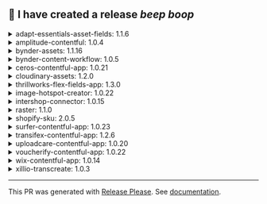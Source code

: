:robot: I have created a release *beep* *boop*
---


<details><summary>adapt-essentials-asset-fields: 1.1.6</summary>

## [1.1.6](https://github.com/surferseo/contentful/compare/adapt-essentials-asset-fields-v1.1.5...adapt-essentials-asset-fields-v1.1.6) (2024-09-06)


### Bug Fixes

* **deps:** bump @contentful/app-sdk from 4.25.0 to 4.29.0 in /apps/adapt-essentials-asset-fields ([#2446](https://github.com/surferseo/contentful/issues/2446)) ([4310681](https://github.com/surferseo/contentful/commit/4310681cfe7bf8038c98aad30c2150adc5e87a20))
* **deps:** bump @contentful/app-sdk from 4.29.0 to 4.29.1 in /apps/adapt-essentials-asset-fields ([#2539](https://github.com/surferseo/contentful/issues/2539)) ([c472350](https://github.com/surferseo/contentful/commit/c472350775352cc6a0fb27b4995acf5ace1c39b0))
* **deps:** bump @contentful/f36-components from 4.67.0 to 4.68.1 in /apps/adapt-essentials-asset-fields ([#2494](https://github.com/surferseo/contentful/issues/2494)) ([248e6f6](https://github.com/surferseo/contentful/commit/248e6f61e1461234684977483da297743a0810ce))
* **deps:** bump @contentful/f36-image from 4.67.0 to 4.67.4 in /apps/adapt-essentials-asset-fields ([#2389](https://github.com/surferseo/contentful/issues/2389)) ([e99032c](https://github.com/surferseo/contentful/commit/e99032c13d0f5fff9550b3c7231785354e1fd6ba))
* **deps:** bump axios, contentful-management and @contentful/app-scripts in /apps/adapt-essentials-asset-fields ([#2655](https://github.com/surferseo/contentful/issues/2655)) ([d77fefa](https://github.com/surferseo/contentful/commit/d77fefa32fce15db7e3a8f953505cd0d642f1e80))
* **deps:** bump prettier from 3.3.2 to 3.3.3 in /apps/adapt-essentials-asset-fields ([#2443](https://github.com/surferseo/contentful/issues/2443)) ([bf2069d](https://github.com/surferseo/contentful/commit/bf2069dabd26492769c470b74ca318b3b8220a3f))
* **deps:** bump react-focus-lock from 2.12.1 to 2.13.0 in /apps/adapt-essentials-asset-fields in the production-dependencies group ([#2673](https://github.com/surferseo/contentful/issues/2673)) ([7793e43](https://github.com/surferseo/contentful/commit/7793e43ae4498fa44459f84d03054b3e38fee261))
* **deps:** bump react-focus-lock from 2.13.0 to 2.13.2 in /apps/adapt-essentials-asset-fields in the production-dependencies group ([#2690](https://github.com/surferseo/contentful/issues/2690)) ([e5628ee](https://github.com/surferseo/contentful/commit/e5628ee8dff3ffd4847c463e4e1db1a1c41a8fd6))
* **deps:** bump react-router-dom from 6.23.1 to 6.26.0 in /apps/adapt-essentials-asset-fields ([#2504](https://github.com/surferseo/contentful/issues/2504)) ([f78d004](https://github.com/surferseo/contentful/commit/f78d004300f1aa3ab612de8e188bf590014b72ce))
* **deps:** bump react-router-dom from 6.26.0 to 6.26.1 in /apps/adapt-essentials-asset-fields ([#2538](https://github.com/surferseo/contentful/issues/2538)) ([cc65e03](https://github.com/surferseo/contentful/commit/cc65e03f0b55c582db67663230bf9f9248f122f1))
* **deps:** bump the production-dependencies group in /apps/adapt-essentials-asset-fields with 2 updates ([#2606](https://github.com/surferseo/contentful/issues/2606)) ([c167935](https://github.com/surferseo/contentful/commit/c167935313db665d1f619caf0de2f9a27a822c0e))
* **deps:** bump the production-dependencies group in /apps/adapt-essentials-asset-fields with 2 updates ([#2787](https://github.com/surferseo/contentful/issues/2787)) ([51d6e1b](https://github.com/surferseo/contentful/commit/51d6e1b52b4c0123a74a38bdaa063dc8b547f324))
</details>

<details><summary>amplitude-contentful: 1.0.4</summary>

## [1.0.4](https://github.com/surferseo/contentful/compare/amplitude-contentful-v1.0.3...amplitude-contentful-v1.0.4) (2024-09-06)


### Bug Fixes

* **deps:** Bump @contentful/app-sdk from 4.24.0 to 4.29.0 in /apps/amplitude-experiment ([#2350](https://github.com/surferseo/contentful/issues/2350)) ([c9ea4d9](https://github.com/surferseo/contentful/commit/c9ea4d91cdff4f5d97b57121418fc2c468ad53a7))
* **deps:** bump @contentful/f36-components from 4.58.4 to 4.68.1 in /apps/amplitude-experiment ([#2491](https://github.com/surferseo/contentful/issues/2491)) ([a1fce24](https://github.com/surferseo/contentful/commit/a1fce24c0051fdad1c4bcec9a807c983360d4c37))
* **deps:** bump @contentful/f36-components from 4.68.1 to 4.69.0 in /apps/amplitude-experiment in the production-dependencies group ([#2803](https://github.com/surferseo/contentful/issues/2803)) ([d8d36e1](https://github.com/surferseo/contentful/commit/d8d36e18d639a016a3f79f124b193e0423d71059))
* **deps:** Bump @contentful/f36-tokens from 4.0.4 to 4.0.5 in /apps/amplitude-experiment ([#2352](https://github.com/surferseo/contentful/issues/2352)) ([5329c10](https://github.com/surferseo/contentful/commit/5329c10a6e898ea4253c1cb8bf464a20fc1e188b))
* **deps:** bump axios and @contentful/app-scripts in /apps/amplitude-experiment ([#2656](https://github.com/surferseo/contentful/issues/2656)) ([d3cda03](https://github.com/surferseo/contentful/commit/d3cda035da8033e91fe699dd44772ef8c41d2919))
* **deps:** bump contentful-management from 10.46.4 to 11.31.7 in /apps/amplitude-experiment ([#2602](https://github.com/surferseo/contentful/issues/2602)) ([5ce0d8c](https://github.com/surferseo/contentful/commit/5ce0d8cff5d854a136598f339c1c83c40dd30792))
* **deps:** bump contentful-management from 11.31.8 to 11.31.9 in /apps/amplitude-experiment in the production-dependencies group ([#2687](https://github.com/surferseo/contentful/issues/2687)) ([e5d2a7d](https://github.com/surferseo/contentful/commit/e5d2a7dbe495b1de2adc1366a96f9e129a98d847))
* **deps:** bump contentful-management from 11.31.9 to 11.32.0 in /apps/amplitude-experiment in the production-dependencies group ([#2736](https://github.com/surferseo/contentful/issues/2736)) ([5c86760](https://github.com/surferseo/contentful/commit/5c867604cd6afa1e87331409dabb96e2a1871fce))
* **deps:** bump contentful-management from 11.32.0 to 11.33.0 in /apps/amplitude-experiment in the production-dependencies group ([#2765](https://github.com/surferseo/contentful/issues/2765)) ([dd217e5](https://github.com/surferseo/contentful/commit/dd217e52698c0ce149d237a0a672ca2013b599f8))
* **deps:** bump micromatch from 4.0.5 to 4.0.8 in /apps/amplitude-experiment ([#2647](https://github.com/surferseo/contentful/issues/2647)) ([b8635b6](https://github.com/surferseo/contentful/commit/b8635b6f8a6adf88d2b898f55c3efebb323deec9))
* **deps:** bump the production-dependencies group in /apps/amplitude-experiment with 6 updates ([#2624](https://github.com/surferseo/contentful/issues/2624)) ([dbd6149](https://github.com/surferseo/contentful/commit/dbd614908fede75aa0adaa0aba1eaae64476b821))
* **deps:** bump webpack from 5.90.0 to 5.94.0 in /apps/amplitude-experiment ([#2703](https://github.com/surferseo/contentful/issues/2703)) ([ac72397](https://github.com/surferseo/contentful/commit/ac723978f05b4193286000cffdf53c93cb3f6734))
</details>

<details><summary>bynder-assets: 1.1.16</summary>

## [1.1.16](https://github.com/surferseo/contentful/compare/bynder-assets-v1.1.15...bynder-assets-v1.1.16) (2024-09-06)


### Bug Fixes

* **deps:** bump the production-dependencies group in /apps/bynder with 2 updates ([#2605](https://github.com/surferseo/contentful/issues/2605)) ([5dbcb75](https://github.com/surferseo/contentful/commit/5dbcb75f0a1f520670cdc91676114f7a04d1c90c))
</details>

<details><summary>bynder-content-workflow: 1.0.5</summary>

## [1.0.5](https://github.com/surferseo/contentful/compare/bynder-content-workflow-v1.0.4...bynder-content-workflow-v1.0.5) (2024-09-06)


### Bug Fixes

* **deps:** bump @contentful/rich-text-html-renderer from 16.5.2 to 16.6.8 in /apps/bynder-content-workflow ([#2402](https://github.com/surferseo/contentful/issues/2402)) ([6ee1772](https://github.com/surferseo/contentful/commit/6ee1772236a74ed6f19fd834a29b56ec753e5f54))
* **deps:** bump contentful-management from 10.38.3 to 11.31.7 in /apps/bynder-content-workflow ([#2597](https://github.com/surferseo/contentful/issues/2597)) ([5b78ec1](https://github.com/surferseo/contentful/commit/5b78ec110410f44f4bc5ed99a4e5ae4f1913ab78))
* **deps:** bump the production-dependencies group in /apps/bynder-content-workflow with 9 updates ([#2631](https://github.com/surferseo/contentful/issues/2631)) ([fa78dbd](https://github.com/surferseo/contentful/commit/fa78dbd47cd5b446baa0cbfdee07f2d07381a740))
</details>

<details><summary>ceros-contentful-app: 1.0.21</summary>

## [1.0.21](https://github.com/surferseo/contentful/compare/ceros-contentful-app-v1.0.20...ceros-contentful-app-v1.0.21) (2024-09-06)


### Bug Fixes

* **deps:** Bump @contentful/app-sdk from 4.25.0 to 4.26.3 in /apps/ceros ([#2248](https://github.com/surferseo/contentful/issues/2248)) ([b9d2063](https://github.com/surferseo/contentful/commit/b9d206349305f2b1b857b35b857ecc2d4b78bce5))
* **deps:** Bump @contentful/app-sdk from 4.26.3 to 4.28.0 in /apps/ceros ([#2263](https://github.com/surferseo/contentful/issues/2263)) ([0c83a66](https://github.com/surferseo/contentful/commit/0c83a66ea4ebd660cd77a13301c264d3a1b2271c))
* **deps:** Bump @contentful/app-sdk from 4.28.0 to 4.29.0 in /apps/ceros ([#2340](https://github.com/surferseo/contentful/issues/2340)) ([0e085c9](https://github.com/surferseo/contentful/commit/0e085c993a4af9f2a332d048b6408ab91cedaf1e))
* **deps:** bump @contentful/app-sdk from 4.29.0 to 4.29.1 in /apps/ceros ([#2531](https://github.com/surferseo/contentful/issues/2531)) ([72428b6](https://github.com/surferseo/contentful/commit/72428b6c550fd46edfe14b9179d12011f457415a))
* **deps:** Bump @contentful/f36-components from 4.67.0 to 4.67.1 in /apps/ceros ([#2216](https://github.com/surferseo/contentful/issues/2216)) ([c033010](https://github.com/surferseo/contentful/commit/c033010589e8c90c44515b42ad546a253db1f821))
* **deps:** Bump @contentful/f36-components from 4.67.1 to 4.67.2 in /apps/ceros ([#2291](https://github.com/surferseo/contentful/issues/2291)) ([994186f](https://github.com/surferseo/contentful/commit/994186fe011fbf63c0389b32c5ea6112da80ecbe))
* **deps:** Bump @contentful/f36-components from 4.67.2 to 4.67.3 in /apps/ceros ([#2315](https://github.com/surferseo/contentful/issues/2315)) ([73ce9af](https://github.com/surferseo/contentful/commit/73ce9afaf1b297f7fbaf18044820b6f14b482565))
* **deps:** bump @contentful/f36-components from 4.67.3 to 4.67.4 in /apps/ceros ([#2400](https://github.com/surferseo/contentful/issues/2400)) ([181cb0c](https://github.com/surferseo/contentful/commit/181cb0cb553dab626248521a38cf8fe6222bbadd))
* **deps:** bump @contentful/f36-components from 4.67.4 to 4.68.1 in /apps/ceros ([#2481](https://github.com/surferseo/contentful/issues/2481)) ([ea3cf66](https://github.com/surferseo/contentful/commit/ea3cf6686067b84012b8106e492fdbc2246a7894))
* **deps:** bump @contentful/f36-components from 4.68.1 to 4.69.0 in /apps/ceros in the production-dependencies group ([#2801](https://github.com/surferseo/contentful/issues/2801)) ([3d6f645](https://github.com/surferseo/contentful/commit/3d6f64582cccc6a6084f6185e9693f9b87611770))
* **deps:** Bump @emotion/css from 11.11.2 to 11.13.0 in /apps/ceros ([#2311](https://github.com/surferseo/contentful/issues/2311)) ([8257a80](https://github.com/surferseo/contentful/commit/8257a8055c4211de66ee2dbc7be90314704a8820))
* **deps:** bump axios and @contentful/app-scripts in /apps/ceros ([#2654](https://github.com/surferseo/contentful/issues/2654)) ([b787ad7](https://github.com/surferseo/contentful/commit/b787ad7bd6eaa9c72984ebbfb159504ea3d0ad76))
* **deps:** bump contentful-management from 11.27.3 to 11.27.4 in /apps/ceros ([#2203](https://github.com/surferseo/contentful/issues/2203)) ([adfb7d9](https://github.com/surferseo/contentful/commit/adfb7d9881bd4e93fdf87dec76f75d5dece98c68))
* **deps:** Bump contentful-management from 11.27.4 to 11.27.5 in /apps/ceros ([#2249](https://github.com/surferseo/contentful/issues/2249)) ([a9e7f8d](https://github.com/surferseo/contentful/commit/a9e7f8d1c1cf443488ad0d79148a862b10329028))
* **deps:** Bump contentful-management from 11.27.5 to 11.27.6 in /apps/ceros ([#2257](https://github.com/surferseo/contentful/issues/2257)) ([7fa35fa](https://github.com/surferseo/contentful/commit/7fa35faa358db8b79d4a656c4d6fc65d2a8f23ac))
* **deps:** Bump contentful-management from 11.27.6 to 11.28.0 in /apps/ceros ([#2262](https://github.com/surferseo/contentful/issues/2262)) ([171ec3d](https://github.com/surferseo/contentful/commit/171ec3d37aa26c5396d4a0dfe762c49a229ba5ed))
* **deps:** Bump contentful-management from 11.28.0 to 11.29.0 in /apps/ceros ([#2279](https://github.com/surferseo/contentful/issues/2279)) ([c02d357](https://github.com/surferseo/contentful/commit/c02d3578c5770eb78407a0b49d7e203d1fe5de52))
* **deps:** Bump contentful-management from 11.29.0 to 11.29.1 in /apps/ceros ([#2301](https://github.com/surferseo/contentful/issues/2301)) ([78d256d](https://github.com/surferseo/contentful/commit/78d256dcce07e72e8b2dbf313862729baba6c208))
* **deps:** Bump contentful-management from 11.29.1 to 11.30.2 in /apps/ceros ([#2339](https://github.com/surferseo/contentful/issues/2339)) ([b6e40c4](https://github.com/surferseo/contentful/commit/b6e40c454d4d949d144332d374c13c36803c307a))
* **deps:** bump contentful-management from 11.30.2 to 11.31.0 in /apps/ceros ([#2404](https://github.com/surferseo/contentful/issues/2404)) ([a4bc305](https://github.com/surferseo/contentful/commit/a4bc3052a2cd50ed3cb9b9d70e1f98cbc08b10e8))
* **deps:** bump contentful-management from 11.31.0 to 11.31.1 in /apps/ceros ([#2433](https://github.com/surferseo/contentful/issues/2433)) ([90da9c6](https://github.com/surferseo/contentful/commit/90da9c6638284a053944b95ba160a7164a60a38d))
* **deps:** bump contentful-management from 11.31.1 to 11.31.4 in /apps/ceros ([#2532](https://github.com/surferseo/contentful/issues/2532)) ([c78ac48](https://github.com/surferseo/contentful/commit/c78ac489d52656d97143973c74479375c6ad6c49))
* **deps:** bump contentful-management from 11.31.4 to 11.31.6 in /apps/ceros ([#2542](https://github.com/surferseo/contentful/issues/2542)) ([fa07116](https://github.com/surferseo/contentful/commit/fa0711649698cd896a75ffcc49e0330696791c6a))
* **deps:** bump contentful-management from 11.31.6 to 11.31.7 in /apps/ceros ([#2586](https://github.com/surferseo/contentful/issues/2586)) ([8a4b461](https://github.com/surferseo/contentful/commit/8a4b461857b2f9db6d74079a3d9218a687cac821))
* **deps:** bump contentful-management from 11.31.7 to 11.31.8 in /apps/ceros in the production-dependencies group ([#2607](https://github.com/surferseo/contentful/issues/2607)) ([4740aab](https://github.com/surferseo/contentful/commit/4740aabfea6aeede42146ed637c159e8d60014ef))
* **deps:** bump contentful-management from 11.31.8 to 11.31.9 in /apps/ceros in the production-dependencies group ([#2694](https://github.com/surferseo/contentful/issues/2694)) ([c3a39c8](https://github.com/surferseo/contentful/commit/c3a39c80852178ae7c7c37c794c6b9aea95203d1))
* **deps:** bump contentful-management from 11.31.9 to 11.32.0 in /apps/ceros in the production-dependencies group ([#2746](https://github.com/surferseo/contentful/issues/2746)) ([9ff4d64](https://github.com/surferseo/contentful/commit/9ff4d644e94b1a81210cb563cf52b9ae8847bb9d))
* **deps:** bump contentful-management from 11.32.0 to 11.33.0 in /apps/ceros in the production-dependencies group ([#2779](https://github.com/surferseo/contentful/issues/2779)) ([a6d84c1](https://github.com/surferseo/contentful/commit/a6d84c14db227a5c39cd8c969cec98c2aa286991))
</details>

<details><summary>cloudinary-assets: 1.2.0</summary>

## [1.2.0](https://github.com/surferseo/contentful/compare/cloudinary-assets-v1.1.1...cloudinary-assets-v1.2.0) (2024-09-06)


### Features

* Added support for AVIF image thumbnails [CCS-1240] ([#2498](https://github.com/surferseo/contentful/issues/2498)) ([f739b4e](https://github.com/surferseo/contentful/commit/f739b4e1c81e723e333a7690d8175d06e971e175))


### Bug Fixes

* **deps:** bump @contentful/f36-components from 4.65.8 to 4.67.0 in /apps/cloudinary2 ([#2171](https://github.com/surferseo/contentful/issues/2171)) ([9f73fa2](https://github.com/surferseo/contentful/commit/9f73fa21410b4bd71411bede1feb07f7069524f0))
* **deps:** bump @contentful/f36-components from 4.67.0 to 4.67.4 in /apps/cloudinary2 ([#2428](https://github.com/surferseo/contentful/issues/2428)) ([8d0e9ee](https://github.com/surferseo/contentful/commit/8d0e9eee5d3d73e680f6d5f564440f28a76efbbc))
* **deps:** bump @contentful/f36-components from 4.68.1 to 4.69.0 in /apps/cloudinary2 in the production-dependencies group ([#2786](https://github.com/surferseo/contentful/issues/2786)) ([46f0b9d](https://github.com/surferseo/contentful/commit/46f0b9d5d638eac03d4988c166169af36ae768d7))
* **deps:** bump @emotion/css from 11.11.2 to 11.13.0 in /apps/cloudinary2 ([#2394](https://github.com/surferseo/contentful/issues/2394)) ([af20586](https://github.com/surferseo/contentful/commit/af20586f829dc9846d241b8262f3e6cc5512d3fc))
* **deps:** bump @emotion/react from 11.11.4 to 11.13.0 in /apps/cloudinary2 ([#2393](https://github.com/surferseo/contentful/issues/2393)) ([8a05d6e](https://github.com/surferseo/contentful/commit/8a05d6e14cf051fa22f0ec40f0353bd8728d7d87))
* **deps:** bump contentful-management from 11.31.8 to 11.31.9 in /apps/cloudinary2 in the production-dependencies group ([#2698](https://github.com/surferseo/contentful/issues/2698)) ([1ec65cc](https://github.com/surferseo/contentful/commit/1ec65cca2add7777bbb0de59b84082adf4b5164b))
* **deps:** bump contentful-management from 11.31.9 to 11.32.0 in /apps/cloudinary2 in the production-dependencies group ([#2738](https://github.com/surferseo/contentful/issues/2738)) ([975f9c6](https://github.com/surferseo/contentful/commit/975f9c6ceb126b8153b39946a70ec256f31a3dda))
* **deps:** bump contentful-management from 11.32.0 to 11.33.0 in /apps/cloudinary2 in the production-dependencies group ([#2759](https://github.com/surferseo/contentful/issues/2759)) ([4b51e20](https://github.com/surferseo/contentful/commit/4b51e206c3c76f4cddc5840d99c8629e6e2d06ea))
* **deps:** bump the production-dependencies group in /apps/cloudinary2 with 4 updates ([#2662](https://github.com/surferseo/contentful/issues/2662)) ([0269b94](https://github.com/surferseo/contentful/commit/0269b94c96d8f1149b9ed9f3964b67e0ea500f70))
</details>

<details><summary>thrillworks-flex-fields-app: 1.3.0</summary>

## [1.3.0](https://github.com/surferseo/contentful/compare/thrillworks-flex-fields-app-v1.2.4...thrillworks-flex-fields-app-v1.3.0) (2024-09-06)


### Features

* Allow multi-reference field for condition and include Select all option for hide field ([#2126](https://github.com/surferseo/contentful/issues/2126)) ([0fc46d9](https://github.com/surferseo/contentful/commit/0fc46d9346a41e2bca724147071d73ada9c19dac))


### Bug Fixes

* **deps:** bump @contentful/app-sdk from 4.25.0 to 4.29.0 in /apps/flexfields ([#2501](https://github.com/surferseo/contentful/issues/2501)) ([ec9d28e](https://github.com/surferseo/contentful/commit/ec9d28ef3511b676b891637be4efa6d9bb6ebded))
* **deps:** bump @contentful/app-sdk from 4.29.0 to 4.29.1 in /apps/flexfields ([#2552](https://github.com/surferseo/contentful/issues/2552)) ([3fb7a9e](https://github.com/surferseo/contentful/commit/3fb7a9ec1c9d36773bdae754f6ae74120e614ac1))
* **deps:** bump @contentful/default-field-editors from 1.6.50 to 1.6.54 ([#2176](https://github.com/surferseo/contentful/issues/2176)) ([ae7115f](https://github.com/surferseo/contentful/commit/ae7115fc29477b7580db7fdef9cb8a4d05716853))
* **deps:** bump @contentful/default-field-editors from 1.6.54 to 1.7.5 in /apps/flexfields ([#2508](https://github.com/surferseo/contentful/issues/2508)) ([cd97e07](https://github.com/surferseo/contentful/commit/cd97e073cd1ad98178ec5aed7b9f7bad4d83def3))
* **deps:** bump @contentful/default-field-editors from 1.7.11 to 1.7.12 in /apps/flexfields in the production-dependencies group ([#2807](https://github.com/surferseo/contentful/issues/2807)) ([35129ed](https://github.com/surferseo/contentful/commit/35129eda47603f22213e10f0040626590c6d572b))
* **deps:** bump @contentful/default-field-editors from 1.7.5 to 1.7.6 in /apps/flexfields ([#2517](https://github.com/surferseo/contentful/issues/2517)) ([f06ca0d](https://github.com/surferseo/contentful/commit/f06ca0d4c195d5a7935b0cc012c1f9dafa2a1d8c))
* **deps:** bump @contentful/default-field-editors from 1.7.6 to 1.7.8 in /apps/flexfields ([#2560](https://github.com/surferseo/contentful/issues/2560)) ([348b70d](https://github.com/surferseo/contentful/commit/348b70d1b27decc7ddabb9e373a2b28e2caa1030))
* **deps:** bump @contentful/default-field-editors from 1.7.8 to 1.7.9 in /apps/flexfields ([#2569](https://github.com/surferseo/contentful/issues/2569)) ([f114894](https://github.com/surferseo/contentful/commit/f1148944dd1d61c7dbdcfdfe543f6cb73a2af3bd))
* **deps:** bump @contentful/default-field-editors from 1.7.9 to 1.7.10 in /apps/flexfields ([#2580](https://github.com/surferseo/contentful/issues/2580)) ([fa82cb3](https://github.com/surferseo/contentful/commit/fa82cb36d08e4f40e0403ddd433060fddf3693a7))
* **deps:** bump @contentful/f36-components from 4.66.0 to 4.68.1 in /apps/flexfields ([#2488](https://github.com/surferseo/contentful/issues/2488)) ([ce62fe4](https://github.com/surferseo/contentful/commit/ce62fe46fc12adffbf62cba32f779e944103d7c8))
* **deps:** bump @contentful/f36-multiselect from 4.22.0 to 4.23.1 ([#2179](https://github.com/surferseo/contentful/issues/2179)) ([dee1edf](https://github.com/surferseo/contentful/commit/dee1edf055b1d34f182a91801cab35144afcb272))
* **deps:** bump @contentful/f36-multiselect from 4.23.1 to 4.24.0 in /apps/flexfields ([#2497](https://github.com/surferseo/contentful/issues/2497)) ([e2b6664](https://github.com/surferseo/contentful/commit/e2b66640be33efca473114dbaa0484917c0e0f65))
* **deps:** bump @emotion/css from 11.11.2 to 11.13.0 in /apps/flexfields ([#2435](https://github.com/surferseo/contentful/issues/2435)) ([cf4e0ee](https://github.com/surferseo/contentful/commit/cf4e0ee23a1cf191f45b3d62c3002f23414a008b))
* **deps:** bump contentful-management from 11.27.0 to 11.31.0 in /apps/flexfields ([#2409](https://github.com/surferseo/contentful/issues/2409)) ([edab26f](https://github.com/surferseo/contentful/commit/edab26f0eb43f54327cc7567479755c2839c608e))
* **deps:** bump contentful-management from 11.31.0 to 11.31.1 in /apps/flexfields ([#2441](https://github.com/surferseo/contentful/issues/2441)) ([2ce8938](https://github.com/surferseo/contentful/commit/2ce8938031762e11575677bbff58be4c6f8339f9))
* **deps:** bump contentful-management from 11.31.1 to 11.31.4 in /apps/flexfields ([#2533](https://github.com/surferseo/contentful/issues/2533)) ([800a49a](https://github.com/surferseo/contentful/commit/800a49a418f5379252a99f55765dc7e45ff7ef65))
* **deps:** bump contentful-management from 11.31.4 to 11.31.8 in /apps/flexfields in the production-dependencies group ([#2610](https://github.com/surferseo/contentful/issues/2610)) ([89b70c2](https://github.com/surferseo/contentful/commit/89b70c2fdf052012222746da809cc21a64b70659))
* **deps:** bump contentful-management from 11.31.8 to 11.31.9 in /apps/flexfields in the production-dependencies group ([#2685](https://github.com/surferseo/contentful/issues/2685)) ([f9bddf5](https://github.com/surferseo/contentful/commit/f9bddf5e36c86845ee60124a2e2b3bfbc66107a2))
* **deps:** bump contentful-management from 11.31.9 to 11.32.0 in /apps/flexfields in the production-dependencies group ([#2740](https://github.com/surferseo/contentful/issues/2740)) ([92d467a](https://github.com/surferseo/contentful/commit/92d467a4606ffcc67774a283cb51bb7a58d80f28))
* **deps:** bump contentful-management from 11.32.0 to 11.33.0 in /apps/flexfields in the production-dependencies group ([#2781](https://github.com/surferseo/contentful/issues/2781)) ([99ade7b](https://github.com/surferseo/contentful/commit/99ade7b0b25febf84b23f871c8d2160596b91bc5))
* **deps:** bump the production-dependencies group in /apps/flexfields with 2 updates ([#2798](https://github.com/surferseo/contentful/issues/2798)) ([8fd7034](https://github.com/surferseo/contentful/commit/8fd703496202f5194e51952c6c5fe9653e1b9add))
* Fix blank editor if Json field is present ([#2224](https://github.com/surferseo/contentful/issues/2224)) ([8254339](https://github.com/surferseo/contentful/commit/825433959df0c8ccd88105af7d1733ae5087a63b))
* **FlexFields:** fallback to the default JSON editor for entry fields that use other apps ([#2752](https://github.com/surferseo/contentful/issues/2752)) ([928d305](https://github.com/surferseo/contentful/commit/928d305cc14f9f3b07234bb4bab4298bb7bdd979))
</details>

<details><summary>image-hotspot-creator: 1.0.22</summary>

## [1.0.22](https://github.com/surferseo/contentful/compare/image-hotspot-creator-v1.0.21...image-hotspot-creator-v1.0.22) (2024-09-06)


### Bug Fixes

* **deps:** bump @contentful/f36-components from 4.68.1 to 4.69.0 in /apps/imageHotspotCreator in the production-dependencies group ([#2797](https://github.com/surferseo/contentful/issues/2797)) ([0346d29](https://github.com/surferseo/contentful/commit/0346d29884e939d0b707f7fd121e6a94c0c99542))
* **deps:** bump axios and contentful in /apps/imageHotspotCreator ([#2514](https://github.com/surferseo/contentful/issues/2514)) ([62ca130](https://github.com/surferseo/contentful/commit/62ca130133b30276590885101f873e5ab218bcf5))
* **deps:** Bump axios from 1.6.8 to 1.7.2 ([#2323](https://github.com/surferseo/contentful/issues/2323)) ([0ba5f18](https://github.com/surferseo/contentful/commit/0ba5f18db68defd2b073b207e56c8a13bc5b2767))
* **deps:** bump axios from 1.7.4 to 1.7.5 ([#2637](https://github.com/surferseo/contentful/issues/2637)) ([ba82444](https://github.com/surferseo/contentful/commit/ba82444a209425e087ac1ff30c9e421b51f35b10))
* **deps:** bump contentful from 10.8.4 to 10.12.3 ([#2188](https://github.com/surferseo/contentful/issues/2188)) ([8fb2f00](https://github.com/surferseo/contentful/commit/8fb2f0067f8322438d105f454452e0ad90ce329f))
* **deps:** bump contentful-management from 11.31.8 to 11.31.9 in /apps/imageHotspotCreator in the production-dependencies group ([#2693](https://github.com/surferseo/contentful/issues/2693)) ([fe31626](https://github.com/surferseo/contentful/commit/fe31626455cf20181061d80fe839af4de1301e9a))
* **deps:** bump contentful-management from 11.31.9 to 11.32.0 in /apps/imageHotspotCreator in the production-dependencies group ([#2742](https://github.com/surferseo/contentful/issues/2742)) ([6d5e8a8](https://github.com/surferseo/contentful/commit/6d5e8a87dbee068ed0ada8ed367f509a83c21f92))
* **deps:** bump micromatch from 4.0.5 to 4.0.8 in /apps/imageHotspotCreator ([#2648](https://github.com/surferseo/contentful/issues/2648)) ([0db3653](https://github.com/surferseo/contentful/commit/0db3653ec2037dfdf870776fd770b7c4e9a110c2))
* **deps:** Bump react-image-crop from 10.1.8 to 11.0.6 in /apps/imageHotspotCreator ([#2288](https://github.com/surferseo/contentful/issues/2288)) ([ddab5ee](https://github.com/surferseo/contentful/commit/ddab5ee42ecc4bce1294776d3eccd91ff1bdf821))
* **deps:** bump the production-dependencies group in /apps/imageHotspotCreator with 13 updates ([#2641](https://github.com/surferseo/contentful/issues/2641)) ([95d5fce](https://github.com/surferseo/contentful/commit/95d5fce7d923dd0ee65f5992e52ed43b8a229f37))
* **deps:** bump the production-dependencies group in /apps/imageHotspotCreator with 2 updates ([#2777](https://github.com/surferseo/contentful/issues/2777)) ([aa66ed8](https://github.com/surferseo/contentful/commit/aa66ed894cd465ae068fd70058644081df1cf889))
* **deps:** bump webpack from 5.89.0 to 5.94.0 in /apps/imageHotspotCreator ([#2704](https://github.com/surferseo/contentful/issues/2704)) ([3f5401f](https://github.com/surferseo/contentful/commit/3f5401fa02afa976aeaa0654173a00cfeba74b72))
* Handled Errors when there is a media without file ([#2344](https://github.com/surferseo/contentful/issues/2344)) ([63cb880](https://github.com/surferseo/contentful/commit/63cb880b21064ff55979506a011ca7397ceb989f))
* Removed Hardcoded Locales and Improved Error Handlings ([#2125](https://github.com/surferseo/contentful/issues/2125)) ([0c10024](https://github.com/surferseo/contentful/commit/0c10024d57b73548a5e6173dd205edd0485ce4f7))
* Updating the protocol of image url ([#2359](https://github.com/surferseo/contentful/issues/2359)) ([2c40be3](https://github.com/surferseo/contentful/commit/2c40be31688e51d53b070abd0ba60ca20b799648))
</details>

<details><summary>intershop-connector: 1.0.15</summary>

## [1.0.15](https://github.com/surferseo/contentful/compare/intershop-connector-v1.0.14...intershop-connector-v1.0.15) (2024-09-06)


### Bug Fixes

* **deps:** Bump @contentful/app-sdk from 4.25.0 to 4.26.3 in /apps/intershop ([#2250](https://github.com/surferseo/contentful/issues/2250)) ([7c5c104](https://github.com/surferseo/contentful/commit/7c5c1040a090db0861f68283921fd72a17dfeb50))
* **deps:** Bump @contentful/app-sdk from 4.26.3 to 4.28.0 in /apps/intershop ([#2274](https://github.com/surferseo/contentful/issues/2274)) ([dbf8a39](https://github.com/surferseo/contentful/commit/dbf8a394e6edd06cd7fd0a00acb3a32c45e4062f))
* **deps:** Bump @contentful/app-sdk from 4.28.0 to 4.29.0 in /apps/intershop ([#2321](https://github.com/surferseo/contentful/issues/2321)) ([1d6117a](https://github.com/surferseo/contentful/commit/1d6117ae45e01ff42951e6bd172bb17afc50ab28))
* **deps:** bump @contentful/app-sdk from 4.29.0 to 4.29.1 in /apps/intershop ([#2537](https://github.com/surferseo/contentful/issues/2537)) ([c1dbc67](https://github.com/surferseo/contentful/commit/c1dbc67267fff58b88411b95f82f8bef84de6666))
* **deps:** Bump @contentful/f36-components from 4.67.0 to 4.67.1 in /apps/intershop ([#2225](https://github.com/surferseo/contentful/issues/2225)) ([21c24bd](https://github.com/surferseo/contentful/commit/21c24bd8c0536cf51dfefa7a439ba853e58d7d8c))
* **deps:** Bump @contentful/f36-components from 4.67.1 to 4.67.2 in /apps/intershop ([#2292](https://github.com/surferseo/contentful/issues/2292)) ([9cc7cc4](https://github.com/surferseo/contentful/commit/9cc7cc46851b373501b95c1aaafcdabf50b67bc3))
* **deps:** Bump @contentful/f36-components from 4.67.2 to 4.67.3 in /apps/intershop ([#2333](https://github.com/surferseo/contentful/issues/2333)) ([42b0cb7](https://github.com/surferseo/contentful/commit/42b0cb7a74fe1341f78f7032d7961b1fe43934f2))
* **deps:** bump @contentful/f36-components from 4.67.3 to 4.67.4 in /apps/intershop ([#2387](https://github.com/surferseo/contentful/issues/2387)) ([a4c4b8f](https://github.com/surferseo/contentful/commit/a4c4b8f0532abcd6ebb1d5292baa711aeb0b178c))
* **deps:** bump @contentful/f36-components from 4.67.4 to 4.68.1 in /apps/intershop ([#2482](https://github.com/surferseo/contentful/issues/2482)) ([e2890ed](https://github.com/surferseo/contentful/commit/e2890ed29bae276f4261b998b32278281e433f8d))
* **deps:** Bump @contentful/f36-image from 4.67.0 to 4.67.1 in /apps/intershop ([#2220](https://github.com/surferseo/contentful/issues/2220)) ([f3a3b95](https://github.com/surferseo/contentful/commit/f3a3b95dab36fd1ae14ff9026166b167bd57085b))
* **deps:** bump contentful-management from 11.27.2 to 11.27.3 in /apps/intershop ([#2174](https://github.com/surferseo/contentful/issues/2174)) ([16ddd5c](https://github.com/surferseo/contentful/commit/16ddd5c59af22775492688b233d3c8e7dd240d83))
* **deps:** bump contentful-management from 11.27.3 to 11.27.4 in /apps/intershop ([#2207](https://github.com/surferseo/contentful/issues/2207)) ([3080885](https://github.com/surferseo/contentful/commit/30808856b16a1b131e50457825b8a3abe14afabb))
* **deps:** Bump contentful-management from 11.27.4 to 11.27.6 in /apps/intershop ([#2253](https://github.com/surferseo/contentful/issues/2253)) ([b434b46](https://github.com/surferseo/contentful/commit/b434b46c0340875861fe21cd48c8cbf7380b8210))
* **deps:** Bump contentful-management from 11.27.6 to 11.28.0 in /apps/intershop ([#2266](https://github.com/surferseo/contentful/issues/2266)) ([4becec9](https://github.com/surferseo/contentful/commit/4becec936e91c254d4a4a4b44f50549ecb15d7c8))
* **deps:** Bump contentful-management from 11.28.0 to 11.29.0 in /apps/intershop ([#2282](https://github.com/surferseo/contentful/issues/2282)) ([e6c8266](https://github.com/surferseo/contentful/commit/e6c82668e8a21d9a95aeb3126e62bf34ed840dda))
* **deps:** Bump contentful-management from 11.29.0 to 11.29.1 in /apps/intershop ([#2306](https://github.com/surferseo/contentful/issues/2306)) ([d30c020](https://github.com/surferseo/contentful/commit/d30c0205d3086b148f0ff95931b73a4c7a1e8d3c))
* **deps:** Bump contentful-management from 11.29.1 to 11.30.2 in /apps/intershop ([#2349](https://github.com/surferseo/contentful/issues/2349)) ([72bdd98](https://github.com/surferseo/contentful/commit/72bdd9800ec0dde9a2ca5058cbc1a37279ec1dbd))
* **deps:** bump contentful-management from 11.30.2 to 11.31.0 in /apps/intershop ([#2405](https://github.com/surferseo/contentful/issues/2405)) ([5cb68e4](https://github.com/surferseo/contentful/commit/5cb68e4787a65d5c7df2125c5efb59b47c8ed1bc))
* **deps:** bump contentful-management from 11.31.0 to 11.31.1 in /apps/intershop ([#2425](https://github.com/surferseo/contentful/issues/2425)) ([d7a90b0](https://github.com/surferseo/contentful/commit/d7a90b06041127c290d6e1876fa88b7d7d9df489))
* **deps:** bump contentful-management from 11.31.1 to 11.31.4 in /apps/intershop ([#2536](https://github.com/surferseo/contentful/issues/2536)) ([1abc230](https://github.com/surferseo/contentful/commit/1abc2308af390230609de9676bd9b224d6160172))
* **deps:** bump contentful-management from 11.31.4 to 11.31.6 in /apps/intershop ([#2550](https://github.com/surferseo/contentful/issues/2550)) ([fa10258](https://github.com/surferseo/contentful/commit/fa102586e19a2b76ede9bd66d0473cc696171cd2))
* **deps:** bump contentful-management from 11.31.6 to 11.31.7 in /apps/intershop ([#2595](https://github.com/surferseo/contentful/issues/2595)) ([de18d60](https://github.com/surferseo/contentful/commit/de18d60b96632832dce0582cabb66805e33019ab))
* **deps:** bump contentful-management from 11.31.7 to 11.31.8 in /apps/intershop in the production-dependencies group ([#2612](https://github.com/surferseo/contentful/issues/2612)) ([f724fa5](https://github.com/surferseo/contentful/commit/f724fa52110c09a98b483c326ea58df212d1f5d2))
* **deps:** bump contentful-management from 11.31.8 to 11.31.9 in /apps/intershop in the production-dependencies group ([#2695](https://github.com/surferseo/contentful/issues/2695)) ([a4367ed](https://github.com/surferseo/contentful/commit/a4367edcc761ec4a75eedbe847d2175b28475dc8))
* **deps:** bump contentful-management from 11.31.9 to 11.32.0 in /apps/intershop in the production-dependencies group ([#2727](https://github.com/surferseo/contentful/issues/2727)) ([f7f5eb8](https://github.com/surferseo/contentful/commit/f7f5eb8ab201965c4d73798ef271d384a49b00b3))
* **deps:** bump contentful-management from 11.32.0 to 11.33.0 in /apps/intershop in the production-dependencies group ([#2771](https://github.com/surferseo/contentful/issues/2771)) ([0394c18](https://github.com/surferseo/contentful/commit/0394c18f7df3974b1c6b02e7e027f91183bd02ee))
* **deps:** bump micromatch from 4.0.5 to 4.0.8 in /apps/intershop ([#2646](https://github.com/surferseo/contentful/issues/2646)) ([217526d](https://github.com/surferseo/contentful/commit/217526d17e322467714f41ccfa2565e449259ab8))
* **deps:** bump the production-dependencies group in /apps/intershop with 2 updates ([#2784](https://github.com/surferseo/contentful/issues/2784)) ([06b183d](https://github.com/surferseo/contentful/commit/06b183d3356689d34c5b324a156b2a98fec0f0eb))
* **deps:** bump webpack from 5.88.2 to 5.94.0 in /apps/intershop ([#2702](https://github.com/surferseo/contentful/issues/2702)) ([5532575](https://github.com/surferseo/contentful/commit/553257548b55363e2e4f9c0f92c21dc1290773a4))
</details>

<details><summary>raster: 1.1.0</summary>

## [1.1.0](https://github.com/surferseo/contentful/compare/raster-v1.0.1...raster-v1.1.0) (2024-09-06)


### Features

* Raster App ([#2284](https://github.com/surferseo/contentful/issues/2284)) ([c4aa7f5](https://github.com/surferseo/contentful/commit/c4aa7f565341fed7946aa815ed80af52845ff582))
* release Raster app [EXT-5671] ([#2753](https://github.com/surferseo/contentful/issues/2753)) ([ae17d69](https://github.com/surferseo/contentful/commit/ae17d6903d2f49f6ca0db13e114d402b23295954))


### Bug Fixes

* adding the public folder back in ([#2820](https://github.com/surferseo/contentful/issues/2820)) ([1e17c41](https://github.com/surferseo/contentful/commit/1e17c4105ecb1be56e3de9194d522a3192cb536e))
* **deps:** bump micromatch from 4.0.7 to 4.0.8 in /apps/raster ([#2644](https://github.com/surferseo/contentful/issues/2644)) ([4b380ba](https://github.com/surferseo/contentful/commit/4b380baf684a20b61536cc9e4167c0ac0bbefdd3))
* **deps:** bump next from 14.2.6 to 14.2.7 in /apps/raster in the production-dependencies group ([#2706](https://github.com/surferseo/contentful/issues/2706)) ([ba0241c](https://github.com/surferseo/contentful/commit/ba0241c9a6ed8ddb0c4263276e4f272d947365ea))
* **deps:** bump postcss from 8.4.41 to 8.4.43 in /apps/raster in the production-dependencies group ([#2767](https://github.com/surferseo/contentful/issues/2767)) ([299d269](https://github.com/surferseo/contentful/commit/299d269e420bfbeb37a6f1bc1ac1922cb798cef9))
* **deps:** bump the production-dependencies group in /apps/raster with 2 updates ([#2795](https://github.com/surferseo/contentful/issues/2795)) ([b48f447](https://github.com/surferseo/contentful/commit/b48f4474a29e3c76906eaef78eafe9d95dcc8e64))
* **deps:** bump the production-dependencies group in /apps/raster with 2 updates ([#2821](https://github.com/surferseo/contentful/issues/2821)) ([f0338bc](https://github.com/surferseo/contentful/commit/f0338bcea64ce3bfb0fe32d153777b84343a385e))
* **deps:** bump the production-dependencies group in /apps/raster with 7 updates ([#2663](https://github.com/surferseo/contentful/issues/2663)) ([a3189e2](https://github.com/surferseo/contentful/commit/a3189e22d5b1f27dfbad65871255c58ebd3e1285))
</details>

<details><summary>shopify-sku: 2.0.5</summary>

## [2.0.5](https://github.com/surferseo/contentful/compare/shopify-sku-v2.0.4...shopify-sku-v2.0.5) (2024-09-06)


### Bug Fixes

* **deps:** Bump @contentful/f36-components from 4.67.0 to 4.67.1 in /apps/shopify ([#2218](https://github.com/surferseo/contentful/issues/2218)) ([d0fc065](https://github.com/surferseo/contentful/commit/d0fc065570e560f0bb887f985eeb8553052c799d))
* **deps:** Bump @contentful/f36-components from 4.67.1 to 4.67.2 in /apps/shopify ([#2294](https://github.com/surferseo/contentful/issues/2294)) ([92d4b97](https://github.com/surferseo/contentful/commit/92d4b97c1c1ace9af00814a9ec97aaa4b264a4b9))
* **deps:** Bump @contentful/f36-components from 4.67.2 to 4.67.3 in /apps/shopify ([#2331](https://github.com/surferseo/contentful/issues/2331)) ([64c02f2](https://github.com/surferseo/contentful/commit/64c02f21786faca8f6675851c9796114070aee58))
* **deps:** bump @contentful/f36-components from 4.67.3 to 4.67.4 in /apps/shopify ([#2391](https://github.com/surferseo/contentful/issues/2391)) ([a8dc1f8](https://github.com/surferseo/contentful/commit/a8dc1f8988f8ffe8ae3dc2db95b4cb858d9e3310))
* **deps:** bump @contentful/f36-components from 4.67.4 to 4.68.1 in /apps/shopify ([#2492](https://github.com/surferseo/contentful/issues/2492)) ([4d5e309](https://github.com/surferseo/contentful/commit/4d5e3095d22aa7b0fcdea465e0454dfd3f916d61))
* **deps:** bump @contentful/f36-components from 4.68.1 to 4.69.0 in /apps/shopify in the production-dependencies group ([#2800](https://github.com/surferseo/contentful/issues/2800)) ([ad192bc](https://github.com/surferseo/contentful/commit/ad192bc19d727adca88eb735f65eebac71aa4196))
* **deps:** bump core-js from 3.37.1 to 3.38.0 in /apps/shopify ([#2440](https://github.com/surferseo/contentful/issues/2440)) ([21c1175](https://github.com/surferseo/contentful/commit/21c117529cbef55075662b8eaf67c5688088b24d))
* **deps:** bump core-js from 3.38.0 to 3.38.1 in /apps/shopify ([#2574](https://github.com/surferseo/contentful/issues/2574)) ([33b488f](https://github.com/surferseo/contentful/commit/33b488fd5e3572a575bd6b729b595f11bded65ee))
* **deps:** bump micromatch from 4.0.5 to 4.0.8 in /apps/shopify ([#2645](https://github.com/surferseo/contentful/issues/2645)) ([69e3f9e](https://github.com/surferseo/contentful/commit/69e3f9eae13f34a85f54ade3ab4d0485cfe3d1e6))
</details>

<details><summary>surfer-contentful-app: 1.0.23</summary>

## [1.0.23](https://github.com/surferseo/contentful/compare/surfer-contentful-app-v1.0.22...surfer-contentful-app-v1.0.23) (2024-09-06)


### Bug Fixes

* **deps:** Bump @contentful/app-sdk from 4.25.0 to 4.26.3 in /apps/surfer ([#2247](https://github.com/surferseo/contentful/issues/2247)) ([be9421b](https://github.com/surferseo/contentful/commit/be9421bbf7cdc1a788aaceb2094176403425a0c3))
* **deps:** Bump @contentful/app-sdk from 4.26.3 to 4.28.0 in /apps/surfer ([#2272](https://github.com/surferseo/contentful/issues/2272)) ([53a8d14](https://github.com/surferseo/contentful/commit/53a8d14da8eab9bad7c0edc4d0b9ed63e8fc8e76))
* **deps:** Bump @contentful/app-sdk from 4.28.0 to 4.29.0 in /apps/surfer ([#2337](https://github.com/surferseo/contentful/issues/2337)) ([b35f67d](https://github.com/surferseo/contentful/commit/b35f67d342c3decc36e5beba08780dd28793b62e))
* **deps:** bump @contentful/app-sdk from 4.29.0 to 4.29.1 in /apps/surfer ([#2540](https://github.com/surferseo/contentful/issues/2540)) ([e377363](https://github.com/surferseo/contentful/commit/e377363dece71c4e4eb68279df5c9853a5d53ce5))
* **deps:** Bump @contentful/f36-components from 4.67.0 to 4.67.1 in /apps/surfer ([#2210](https://github.com/surferseo/contentful/issues/2210)) ([3e6ac59](https://github.com/surferseo/contentful/commit/3e6ac592a0e125f028d74f4f9b7ed2017f2c993d))
* **deps:** Bump @contentful/f36-components from 4.67.1 to 4.67.2 in /apps/surfer ([#2289](https://github.com/surferseo/contentful/issues/2289)) ([f603ff6](https://github.com/surferseo/contentful/commit/f603ff601ba796e56c5b04ad041416117ee67b7b))
* **deps:** Bump @contentful/f36-components from 4.67.2 to 4.67.3 in /apps/surfer ([#2318](https://github.com/surferseo/contentful/issues/2318)) ([8703dd4](https://github.com/surferseo/contentful/commit/8703dd485adfb403f98f49b1884ee3d665b50344))
* **deps:** bump @contentful/f36-components from 4.67.3 to 4.67.4 in /apps/surfer ([#2397](https://github.com/surferseo/contentful/issues/2397)) ([fba4575](https://github.com/surferseo/contentful/commit/fba4575c590bb5c8a0b112cdc7e19ca97c5d0893))
* **deps:** bump @contentful/f36-components from 4.67.4 to 4.68.1 in /apps/surfer ([#2490](https://github.com/surferseo/contentful/issues/2490)) ([27f7a30](https://github.com/surferseo/contentful/commit/27f7a300383f91178db803dcd2193ef163a2d0c9))
* **deps:** bump @contentful/f36-components from 4.68.1 to 4.69.0 in /apps/surfer in the production-dependencies group ([#2785](https://github.com/surferseo/contentful/issues/2785)) ([293b6f5](https://github.com/surferseo/contentful/commit/293b6f5b1b414939cb5402cac652dfd1350ddc8a))
* **deps:** Bump @contentful/f36-multiselect from 4.23.1 to 4.24.0 in /apps/surfer ([#2258](https://github.com/surferseo/contentful/issues/2258)) ([12dad28](https://github.com/surferseo/contentful/commit/12dad281f53828ef302b2925a64c82baa5fd5bb0))
* **deps:** bump @contentful/rich-text-html-renderer from 16.5.2 to 16.6.1 in /apps/surfer ([#2199](https://github.com/surferseo/contentful/issues/2199)) ([d8f1c66](https://github.com/surferseo/contentful/commit/d8f1c6648034e93bdad19cef38a2f30b8187001f))
* **deps:** Bump @contentful/rich-text-html-renderer from 16.6.1 to 16.6.4 in /apps/surfer ([#2303](https://github.com/surferseo/contentful/issues/2303)) ([744cd87](https://github.com/surferseo/contentful/commit/744cd87855aae2ad43bf1d80614743743cc8f730))
* **deps:** Bump @contentful/rich-text-html-renderer from 16.6.4 to 16.6.6 in /apps/surfer ([#2308](https://github.com/surferseo/contentful/issues/2308)) ([9ad87b7](https://github.com/surferseo/contentful/commit/9ad87b79daa82e099984da8b9564df80eed4c61b))
* **deps:** Bump @contentful/rich-text-html-renderer from 16.6.6 to 16.6.7 in /apps/surfer ([#2348](https://github.com/surferseo/contentful/issues/2348)) ([b8450ee](https://github.com/surferseo/contentful/commit/b8450ee6222e061100d7d943717182d5cf66fc6f))
* **deps:** bump @contentful/rich-text-html-renderer from 16.6.7 to 16.6.8 in /apps/surfer ([#2373](https://github.com/surferseo/contentful/issues/2373)) ([6017239](https://github.com/surferseo/contentful/commit/6017239a00c2c273a07162d0a449ee209b5c9c75))
* **deps:** bump @contentful/rich-text-html-renderer from 16.6.8 to 16.6.9 in /apps/surfer in the production-dependencies group ([#2669](https://github.com/surferseo/contentful/issues/2669)) ([8aa6183](https://github.com/surferseo/contentful/commit/8aa6183e82c418b0939b6f6029c13ac66f3637b9))
* **deps:** Bump @emotion/css from 11.11.2 to 11.13.0 in /apps/surfer ([#2309](https://github.com/surferseo/contentful/issues/2309)) ([539f6ad](https://github.com/surferseo/contentful/commit/539f6adf9fb059f56e3ff986337863673d44766f))
* **deps:** bump contentful-management from 11.27.3 to 11.27.4 in /apps/surfer ([#2201](https://github.com/surferseo/contentful/issues/2201)) ([b17e69c](https://github.com/surferseo/contentful/commit/b17e69c2ce08380874caf32c7bb355bebfa96d92))
* **deps:** Bump contentful-management from 11.27.4 to 11.27.5 in /apps/surfer ([#2246](https://github.com/surferseo/contentful/issues/2246)) ([5c196de](https://github.com/surferseo/contentful/commit/5c196de552cbfbef62639da5130829861dcbeb56))
* **deps:** Bump contentful-management from 11.27.5 to 11.27.6 in /apps/surfer ([#2259](https://github.com/surferseo/contentful/issues/2259)) ([0670b30](https://github.com/surferseo/contentful/commit/0670b302cdb99daea4367aab309415322f8905cf))
* **deps:** Bump contentful-management from 11.27.6 to 11.28.0 in /apps/surfer ([#2273](https://github.com/surferseo/contentful/issues/2273)) ([191c25c](https://github.com/surferseo/contentful/commit/191c25cd52a244e1de7cb74140af60c433716cef))
* **deps:** Bump contentful-management from 11.28.0 to 11.29.0 in /apps/surfer ([#2280](https://github.com/surferseo/contentful/issues/2280)) ([4e8afd2](https://github.com/surferseo/contentful/commit/4e8afd25f14ca118049374a56e8015af8ebae183))
* **deps:** Bump contentful-management from 11.29.0 to 11.29.1 in /apps/surfer ([#2302](https://github.com/surferseo/contentful/issues/2302)) ([407c9fd](https://github.com/surferseo/contentful/commit/407c9fd97357fb65502a90b0544f06aa93a727ee))
* **deps:** Bump contentful-management from 11.29.1 to 11.30.1 in /apps/surfer ([#2320](https://github.com/surferseo/contentful/issues/2320)) ([df70a73](https://github.com/surferseo/contentful/commit/df70a73dfb2c8b333f6b9e4c5009fff06aa9e626))
* **deps:** Bump contentful-management from 11.30.1 to 11.30.2 in /apps/surfer ([#2351](https://github.com/surferseo/contentful/issues/2351)) ([251f1ae](https://github.com/surferseo/contentful/commit/251f1aecb946e8f922949b5aa310a9d7b118dbf2))
* **deps:** bump contentful-management from 11.30.2 to 11.31.0 in /apps/surfer ([#2420](https://github.com/surferseo/contentful/issues/2420)) ([de8f283](https://github.com/surferseo/contentful/commit/de8f283a46f548295a748f27b2c476dca4e2a7da))
* **deps:** bump contentful-management from 11.31.0 to 11.31.1 in /apps/surfer ([#2422](https://github.com/surferseo/contentful/issues/2422)) ([395c741](https://github.com/surferseo/contentful/commit/395c741631297677ff094b0b6a73f3d49373d69b))
* **deps:** bump contentful-management from 11.31.1 to 11.31.4 in /apps/surfer ([#2541](https://github.com/surferseo/contentful/issues/2541)) ([36cd7d3](https://github.com/surferseo/contentful/commit/36cd7d3fd32b9e36ce31fe60b1286267591010d4))
* **deps:** bump contentful-management from 11.31.4 to 11.31.6 in /apps/surfer ([#2554](https://github.com/surferseo/contentful/issues/2554)) ([e026280](https://github.com/surferseo/contentful/commit/e026280f3b2af9395004074ef95eb5dc224198da))
* **deps:** bump contentful-management from 11.31.6 to 11.31.7 in /apps/surfer ([#2591](https://github.com/surferseo/contentful/issues/2591)) ([19f6761](https://github.com/surferseo/contentful/commit/19f6761d2e93913d0532d0bed258d898232ada17))
* **deps:** bump contentful-management from 11.31.7 to 11.31.8 in /apps/surfer in the production-dependencies group ([#2609](https://github.com/surferseo/contentful/issues/2609)) ([3ea251e](https://github.com/surferseo/contentful/commit/3ea251e246a49c6ee7978932a824782b6f469ada))
* **deps:** bump contentful-management from 11.31.8 to 11.31.9 in /apps/surfer in the production-dependencies group ([#2689](https://github.com/surferseo/contentful/issues/2689)) ([874a55a](https://github.com/surferseo/contentful/commit/874a55a6250f2aa3a7c408ccf08b3d4c4e28a86c))
* **deps:** bump contentful-management from 11.31.9 to 11.32.0 in /apps/surfer in the production-dependencies group ([#2730](https://github.com/surferseo/contentful/issues/2730)) ([13a81ae](https://github.com/surferseo/contentful/commit/13a81aee5949285c440c16165144f4739cdaabcb))
* **deps:** bump contentful-management from 11.32.0 to 11.33.0 in /apps/surfer in the production-dependencies group ([#2757](https://github.com/surferseo/contentful/issues/2757)) ([9631b45](https://github.com/surferseo/contentful/commit/9631b45ec131b0c2001d270b34b6f06bb7cf3410))
</details>

<details><summary>transifex-contentful-app: 1.2.6</summary>

## [1.2.6](https://github.com/surferseo/contentful/compare/transifex-contentful-app-v1.2.5...transifex-contentful-app-v1.2.6) (2024-09-06)


### Bug Fixes

* **deps:** bump @contentful/app-sdk from 4.25.0 to 4.29.0 in /apps/transifex ([#2523](https://github.com/surferseo/contentful/issues/2523)) ([75cda87](https://github.com/surferseo/contentful/commit/75cda87997ff4c4bb2bfb9a5c45a58b692aed7c6))
* **deps:** bump @contentful/app-sdk from 4.29.0 to 4.29.1 in /apps/transifex ([#2549](https://github.com/surferseo/contentful/issues/2549)) ([a456e4a](https://github.com/surferseo/contentful/commit/a456e4a146c2c207f72d84e1f06058fa2eb08ec6))
* **deps:** Bump @contentful/f36-components from 4.67.0 to 4.67.1 in /apps/transifex ([#2221](https://github.com/surferseo/contentful/issues/2221)) ([97e4e65](https://github.com/surferseo/contentful/commit/97e4e6520ef544ee2a096d57687c484aa0d9f243))
* **deps:** bump @contentful/f36-components from 4.67.1 to 4.68.1 in /apps/transifex ([#2559](https://github.com/surferseo/contentful/issues/2559)) ([74ddbd9](https://github.com/surferseo/contentful/commit/74ddbd9dbd4553d88c0f6ad1df761a35eb474075))
* **deps:** bump @contentful/f36-components from 4.68.1 to 4.69.0 in /apps/transifex in the production-dependencies group ([#2791](https://github.com/surferseo/contentful/issues/2791)) ([7e73000](https://github.com/surferseo/contentful/commit/7e73000676b97d523212243e0035a3b88f732104))
* **deps:** bump contentful-management from 11.27.3 to 11.27.4 in /apps/transifex ([#2204](https://github.com/surferseo/contentful/issues/2204)) ([16e5659](https://github.com/surferseo/contentful/commit/16e56591c66e8fa1ef68d7c1c7f916d6ee9444b1))
* **deps:** bump contentful-management from 11.27.4 to 11.30.2 in /apps/transifex ([#2377](https://github.com/surferseo/contentful/issues/2377)) ([853a2c4](https://github.com/surferseo/contentful/commit/853a2c45dab315424de4e01a88a43b8501b50b28))
* **deps:** bump contentful-management from 11.30.2 to 11.31.7 in /apps/transifex ([#2598](https://github.com/surferseo/contentful/issues/2598)) ([70ab769](https://github.com/surferseo/contentful/commit/70ab769a5934d0025ff9563c2a024f273f6bb83a))
* **deps:** bump contentful-management from 11.31.7 to 11.31.8 in /apps/transifex in the production-dependencies group ([#2608](https://github.com/surferseo/contentful/issues/2608)) ([776053f](https://github.com/surferseo/contentful/commit/776053fab74147f6e649443f16ec8dd2c5acf9c9))
* **deps:** bump contentful-management from 11.31.8 to 11.31.9 in /apps/transifex in the production-dependencies group ([#2684](https://github.com/surferseo/contentful/issues/2684)) ([85c3913](https://github.com/surferseo/contentful/commit/85c39131a55ac26a53d41e6ec34750664fc2be86))
* **deps:** bump contentful-management from 11.31.9 to 11.32.0 in /apps/transifex in the production-dependencies group ([#2732](https://github.com/surferseo/contentful/issues/2732)) ([45ab22b](https://github.com/surferseo/contentful/commit/45ab22b0b4e6b8d36f7853c392a21343f239b1d0))
* **deps:** bump contentful-management from 11.32.0 to 11.33.0 in /apps/transifex in the production-dependencies group ([#2763](https://github.com/surferseo/contentful/issues/2763)) ([d7019e8](https://github.com/surferseo/contentful/commit/d7019e8502c06202739238db955ce2476d924b38))
* **deps:** bump eslint from 8.57.0 to 9.9.0 in /apps/transifex ([#2499](https://github.com/surferseo/contentful/issues/2499)) ([ea7f340](https://github.com/surferseo/contentful/commit/ea7f34032c9cd816c500c4f07d72925275055cbe))
* **deps:** bump eslint from 9.9.0 to 9.9.1 in /apps/transifex in the production-dependencies group ([#2675](https://github.com/surferseo/contentful/issues/2675)) ([87034db](https://github.com/surferseo/contentful/commit/87034dba27fb06c78bd2a390095ff522069f4836))
</details>

<details><summary>uploadcare-contentful-app: 1.0.20</summary>

## [1.0.20](https://github.com/surferseo/contentful/compare/uploadcare-contentful-app-v1.0.19...uploadcare-contentful-app-v1.0.20) (2024-09-06)


### Bug Fixes

* **deps:** bump @contentful/app-sdk from 4.25.0 to 4.29.0 in /apps/uploadcare ([#2365](https://github.com/surferseo/contentful/issues/2365)) ([6862227](https://github.com/surferseo/contentful/commit/686222765cf67d5c4739b374f65cb22bb0c56bbd))
* **deps:** bump @contentful/app-sdk from 4.29.0 to 4.29.1 in /apps/uploadcare ([#2525](https://github.com/surferseo/contentful/issues/2525)) ([e8d44f2](https://github.com/surferseo/contentful/commit/e8d44f263c6b72120019ba26743ebecffa7daf1e))
* **deps:** Bump @contentful/f36-components from 4.67.0 to 4.67.1 in /apps/uploadcare ([#2222](https://github.com/surferseo/contentful/issues/2222)) ([4d546d5](https://github.com/surferseo/contentful/commit/4d546d583df5feba492210c3360db029663ac4af))
* **deps:** bump @contentful/f36-components from 4.67.1 to 4.67.4 in /apps/uploadcare ([#2442](https://github.com/surferseo/contentful/issues/2442)) ([b8c406b](https://github.com/surferseo/contentful/commit/b8c406b26fef53fdba357ac2fc2adc4af3544871))
* **deps:** bump @contentful/f36-components from 4.67.4 to 4.68.1 in /apps/uploadcare ([#2487](https://github.com/surferseo/contentful/issues/2487)) ([ce603fc](https://github.com/surferseo/contentful/commit/ce603fcf6ba97d19b1489c5fe07f721bb1333880))
* **deps:** bump @contentful/f36-components from 4.68.1 to 4.69.0 in /apps/uploadcare in the production-dependencies group ([#2790](https://github.com/surferseo/contentful/issues/2790)) ([30fea20](https://github.com/surferseo/contentful/commit/30fea20cc913326c7d8858dd7c250860b7270a91))
* **deps:** bump @contentful/f36-icons from 4.28.2 to 4.29.0 in /apps/uploadcare ([#2413](https://github.com/surferseo/contentful/issues/2413)) ([ba46a36](https://github.com/surferseo/contentful/commit/ba46a36ef636983e4247d198d94443b6a627873c))
* **deps:** bump @emotion/css from 11.11.2 to 11.13.0 in /apps/uploadcare ([#2451](https://github.com/surferseo/contentful/issues/2451)) ([0e0f324](https://github.com/surferseo/contentful/commit/0e0f32456a7bfd4dfda69e175221ba81c987e3f6))
* **deps:** bump contentful-management from 11.27.3 to 11.27.4 in /apps/uploadcare ([#2205](https://github.com/surferseo/contentful/issues/2205)) ([729124e](https://github.com/surferseo/contentful/commit/729124ee635d3d65719760878655b03ee8aeb3b9))
* **deps:** bump contentful-management from 11.27.4 to 11.31.1 in /apps/uploadcare ([#2432](https://github.com/surferseo/contentful/issues/2432)) ([4c73176](https://github.com/surferseo/contentful/commit/4c7317623bb0df181c2810a0ac7a2038a9c889cd))
* **deps:** bump contentful-management from 11.31.1 to 11.31.6 in /apps/uploadcare ([#2551](https://github.com/surferseo/contentful/issues/2551)) ([b59e130](https://github.com/surferseo/contentful/commit/b59e13085a081cb6f528db16582912d9d91b0dad))
* **deps:** bump contentful-management from 11.31.6 to 11.31.7 in /apps/uploadcare ([#2601](https://github.com/surferseo/contentful/issues/2601)) ([b9b22ed](https://github.com/surferseo/contentful/commit/b9b22edede94632799922dd1287cb9f395d55aae))
* **deps:** bump contentful-management from 11.31.7 to 11.31.8 in /apps/uploadcare in the production-dependencies group ([#2616](https://github.com/surferseo/contentful/issues/2616)) ([2b54a20](https://github.com/surferseo/contentful/commit/2b54a20edfe1e8f539a5557ca95d504b819448be))
* **deps:** bump contentful-management from 11.31.8 to 11.31.9 in /apps/uploadcare in the production-dependencies group ([#2683](https://github.com/surferseo/contentful/issues/2683)) ([4558bf1](https://github.com/surferseo/contentful/commit/4558bf187a7da08e09a4df22f8ad57be1d6261c4))
* **deps:** bump contentful-management from 11.31.9 to 11.32.0 in /apps/uploadcare in the production-dependencies group ([#2728](https://github.com/surferseo/contentful/issues/2728)) ([1c31c3e](https://github.com/surferseo/contentful/commit/1c31c3eb6411382ae2e506b677ac73d67bacd39f))
* **deps:** bump contentful-management from 11.32.0 to 11.33.0 in /apps/uploadcare in the production-dependencies group ([#2775](https://github.com/surferseo/contentful/issues/2775)) ([7d3d110](https://github.com/surferseo/contentful/commit/7d3d1105f1e2988fd07e3015e86a34257129b80e))
* **deps:** bump ws from 8.16.0 to 8.18.0 in /apps/uploadcare ([#2386](https://github.com/surferseo/contentful/issues/2386)) ([eac5ad0](https://github.com/surferseo/contentful/commit/eac5ad091f71a3a5f8b0604fb9beeb05d0bd1ff1))
</details>

<details><summary>voucherify-contentful-app: 1.0.22</summary>

## [1.0.22](https://github.com/surferseo/contentful/compare/voucherify-contentful-app-v1.0.21...voucherify-contentful-app-v1.0.22) (2024-09-06)


### Bug Fixes

* **deps:** Bump @contentful/app-sdk from 4.25.0 to 4.26.3 in /apps/voucherify ([#2251](https://github.com/surferseo/contentful/issues/2251)) ([ea4e7d2](https://github.com/surferseo/contentful/commit/ea4e7d2abcb96ce8dc88691ae24d04ebb5589d7a))
* **deps:** Bump @contentful/app-sdk from 4.26.3 to 4.28.0 in /apps/voucherify ([#2271](https://github.com/surferseo/contentful/issues/2271)) ([0f5e42c](https://github.com/surferseo/contentful/commit/0f5e42c44018b2ff1803f54a985983cde3e3a388))
* **deps:** bump @contentful/app-sdk from 4.28.0 to 4.29.0 in /apps/voucherify ([#2423](https://github.com/surferseo/contentful/issues/2423)) ([0922db4](https://github.com/surferseo/contentful/commit/0922db46a10e71c3fa0983b5898e1903d8f051da))
* **deps:** bump @contentful/app-sdk from 4.29.0 to 4.29.1 in /apps/voucherify ([#2534](https://github.com/surferseo/contentful/issues/2534)) ([da2686e](https://github.com/surferseo/contentful/commit/da2686e87b682110e31e62cb55f0164454a98526))
* **deps:** Bump @contentful/f36-components from 4.67.0 to 4.67.1 in /apps/voucherify ([#2213](https://github.com/surferseo/contentful/issues/2213)) ([ee20605](https://github.com/surferseo/contentful/commit/ee2060545e0d26ae9782154dee9478d57c36fd8f))
* **deps:** Bump @contentful/f36-components from 4.67.1 to 4.67.2 in /apps/voucherify ([#2286](https://github.com/surferseo/contentful/issues/2286)) ([b81cbf0](https://github.com/surferseo/contentful/commit/b81cbf0801ffc6a0bcc2d34ea38ace6e13b6e72d))
* **deps:** bump @contentful/f36-components from 4.67.2 to 4.67.3 in /apps/voucherify ([#2372](https://github.com/surferseo/contentful/issues/2372)) ([0f3f3a8](https://github.com/surferseo/contentful/commit/0f3f3a854cacf18f5fd095fb96de6ea6bdc02742))
* **deps:** bump @contentful/f36-components from 4.67.3 to 4.67.4 in /apps/voucherify ([#2398](https://github.com/surferseo/contentful/issues/2398)) ([6c48626](https://github.com/surferseo/contentful/commit/6c48626b77ee45551456711a325289a4b8396722))
* **deps:** bump @contentful/f36-components from 4.67.4 to 4.68.1 in /apps/voucherify ([#2493](https://github.com/surferseo/contentful/issues/2493)) ([bdcd78c](https://github.com/surferseo/contentful/commit/bdcd78c2fee9a7e83f6eefe2568d8c242b75dc2b))
* **deps:** bump @contentful/f36-components from 4.68.1 to 4.69.0 in /apps/voucherify in the production-dependencies group ([#2793](https://github.com/surferseo/contentful/issues/2793)) ([ed5bae5](https://github.com/surferseo/contentful/commit/ed5bae5fb338f0d428be03e42565564ca0547349))
* **deps:** bump @contentful/f36-icons from 4.28.2 to 4.29.0 in /apps/voucherify ([#2382](https://github.com/surferseo/contentful/issues/2382)) ([2ce6590](https://github.com/surferseo/contentful/commit/2ce6590e21dffd4e83376d0791039fa318f22db8))
* **deps:** bump @emotion/css from 11.11.2 to 11.13.0 in /apps/voucherify ([#2411](https://github.com/surferseo/contentful/issues/2411)) ([7109b5d](https://github.com/surferseo/contentful/commit/7109b5d1dce6232128e9f445d3a9dea410e09707))
* **deps:** bump @emotion/react from 11.11.4 to 11.13.0 in /apps/voucherify ([#2399](https://github.com/surferseo/contentful/issues/2399)) ([8e718b7](https://github.com/surferseo/contentful/commit/8e718b75c21dade510b952f503702ac001801e3a))
* **deps:** bump @emotion/react from 11.13.0 to 11.13.3 in /apps/voucherify ([#2582](https://github.com/surferseo/contentful/issues/2582)) ([27ed775](https://github.com/surferseo/contentful/commit/27ed775636852a8ad41a03d876c6913ecd65989a))
* **deps:** bump @emotion/styled from 11.11.5 to 11.13.0 in /apps/voucherify ([#2371](https://github.com/surferseo/contentful/issues/2371)) ([cf66701](https://github.com/surferseo/contentful/commit/cf667016310d8edb878c8d56db2c4d4c90a932aa))
* **deps:** bump axios from 1.7.2 to 1.7.3 in /apps/voucherify ([#2437](https://github.com/surferseo/contentful/issues/2437)) ([d873828](https://github.com/surferseo/contentful/commit/d8738284e3d6914ed3ef766720ce87b6b7c74e4e))
* **deps:** bump axios from 1.7.3 to 1.7.4 in /apps/voucherify ([#2513](https://github.com/surferseo/contentful/issues/2513)) ([20ef1a3](https://github.com/surferseo/contentful/commit/20ef1a3f3396f0484843066d4a29a8c36dbedacb))
* **deps:** bump axios from 1.7.4 to 1.7.5 ([#2637](https://github.com/surferseo/contentful/issues/2637)) ([ba82444](https://github.com/surferseo/contentful/commit/ba82444a209425e087ac1ff30c9e421b51f35b10))
* **deps:** bump axios from 1.7.4 to 1.7.5 in /apps/voucherify in the production-dependencies group ([#2604](https://github.com/surferseo/contentful/issues/2604)) ([7b27362](https://github.com/surferseo/contentful/commit/7b27362c5d20ae022f204af802233828897011ee))
* **deps:** bump axios from 1.7.5 to 1.7.7 in /apps/voucherify in the production-dependencies group ([#2772](https://github.com/surferseo/contentful/issues/2772)) ([acac7ae](https://github.com/surferseo/contentful/commit/acac7ae49822fa39df1d8a06329c27601f03fa72))
* **deps:** Bump react-hook-form from 7.52.0 to 7.52.1 in /apps/voucherify ([#2244](https://github.com/surferseo/contentful/issues/2244)) ([90e0dc3](https://github.com/surferseo/contentful/commit/90e0dc3b5b33d52118aab70789687823f5020ff9))
* **deps:** bump react-hook-form from 7.52.1 to 7.52.2 in /apps/voucherify ([#2438](https://github.com/surferseo/contentful/issues/2438)) ([cade4c4](https://github.com/surferseo/contentful/commit/cade4c4b4b71021159b6c6b97773e79fdebfea53))
* **deps:** bump react-hook-form from 7.52.2 to 7.53.0 in /apps/voucherify in the production-dependencies group ([#2678](https://github.com/surferseo/contentful/issues/2678)) ([5a01acc](https://github.com/surferseo/contentful/commit/5a01acc9386181c2726eb26feb1043255c8a9eec))
* **deps:** bump react-router-dom from 6.23.1 to 6.24.0 in /apps/voucherify ([#2196](https://github.com/surferseo/contentful/issues/2196)) ([df26996](https://github.com/surferseo/contentful/commit/df269960d51101008bcf8195eb71892af756d500))
* **deps:** Bump react-router-dom from 6.24.0 to 6.24.1 in /apps/voucherify ([#2256](https://github.com/surferseo/contentful/issues/2256)) ([4882f9e](https://github.com/surferseo/contentful/commit/4882f9eb85169a18ae42b4d18384d47f63629af7))
* **deps:** bump react-router-dom from 6.24.1 to 6.25.1 in /apps/voucherify ([#2383](https://github.com/surferseo/contentful/issues/2383)) ([211a91c](https://github.com/surferseo/contentful/commit/211a91cd2a0c60eeaabbde64a599af4325ddf617))
* **deps:** bump react-router-dom from 6.25.1 to 6.26.0 in /apps/voucherify ([#2424](https://github.com/surferseo/contentful/issues/2424)) ([6c4bd6b](https://github.com/surferseo/contentful/commit/6c4bd6be726f03a4b100e11c91811d0d56eec068))
* **deps:** bump react-router-dom from 6.26.0 to 6.26.1 in /apps/voucherify ([#2548](https://github.com/surferseo/contentful/issues/2548)) ([0d42aa7](https://github.com/surferseo/contentful/commit/0d42aa7d80ef1082f470775d0d5a900fb8f25678))
</details>

<details><summary>wix-contentful-app: 1.0.14</summary>

## [1.0.14](https://github.com/surferseo/contentful/compare/wix-contentful-app-v1.0.13...wix-contentful-app-v1.0.14) (2024-09-06)


### Bug Fixes

* **deps:** Bump @contentful/app-sdk from 4.25.0 to 4.26.3 in /apps/wix ([#2252](https://github.com/surferseo/contentful/issues/2252)) ([be35b87](https://github.com/surferseo/contentful/commit/be35b87ef2e231b48ede5fdf00fc31a089e89e1d))
* **deps:** Bump @contentful/app-sdk from 4.26.3 to 4.28.0 in /apps/wix ([#2278](https://github.com/surferseo/contentful/issues/2278)) ([b52b5ef](https://github.com/surferseo/contentful/commit/b52b5efe42fa5b87227c2839d5fd7548d1f1b2ae))
* **deps:** Bump @contentful/app-sdk from 4.28.0 to 4.29.0 in /apps/wix ([#2347](https://github.com/surferseo/contentful/issues/2347)) ([6cd61d3](https://github.com/surferseo/contentful/commit/6cd61d381e8f8bd53377149e31260ce2bee5bb27))
* **deps:** bump @contentful/app-sdk from 4.29.0 to 4.29.1 in /apps/wix ([#2543](https://github.com/surferseo/contentful/issues/2543)) ([2dc3594](https://github.com/surferseo/contentful/commit/2dc3594f78cd707bd664d6ed9ead6e2b92612923))
* **deps:** Bump @contentful/f36-components from 4.67.0 to 4.67.1 in /apps/wix ([#2267](https://github.com/surferseo/contentful/issues/2267)) ([7164a91](https://github.com/surferseo/contentful/commit/7164a915d027bc8496da8cf1ceedede7f45f101a))
* **deps:** Bump @contentful/f36-components from 4.67.1 to 4.67.3 in /apps/wix ([#2327](https://github.com/surferseo/contentful/issues/2327)) ([deaea2b](https://github.com/surferseo/contentful/commit/deaea2b7618374e1205640f0d08ea24bd9894873))
* **deps:** bump @contentful/f36-components from 4.67.3 to 4.67.4 in /apps/wix ([#2390](https://github.com/surferseo/contentful/issues/2390)) ([d986eaa](https://github.com/surferseo/contentful/commit/d986eaad1432265c3380a04cc64b0d0b1b930049))
* **deps:** bump @contentful/f36-components from 4.67.4 to 4.68.1 in /apps/wix ([#2485](https://github.com/surferseo/contentful/issues/2485)) ([5d98cc3](https://github.com/surferseo/contentful/commit/5d98cc33082b41b5fcd86ba04c9007305bd41048))
* **deps:** bump @contentful/f36-components from 4.68.1 to 4.69.0 in /apps/wix in the production-dependencies group ([#2802](https://github.com/surferseo/contentful/issues/2802)) ([36cc016](https://github.com/surferseo/contentful/commit/36cc016554e1687bfe849f84f6cde3247839d51b))
* **deps:** bump contentful-management from 11.27.3 to 11.27.4 in /apps/wix ([#2202](https://github.com/surferseo/contentful/issues/2202)) ([738546e](https://github.com/surferseo/contentful/commit/738546ee3a7a427aa3f427b05461df41f05ca7b1))
* **deps:** Bump contentful-management from 11.27.4 to 11.27.6 in /apps/wix ([#2254](https://github.com/surferseo/contentful/issues/2254)) ([ecbddb7](https://github.com/surferseo/contentful/commit/ecbddb758729f74431751a9e4560248e672781fa))
* **deps:** Bump contentful-management from 11.27.6 to 11.28.0 in /apps/wix ([#2276](https://github.com/surferseo/contentful/issues/2276)) ([16eca01](https://github.com/surferseo/contentful/commit/16eca01dd349cc1528a3a482132a000e5387fac3))
* **deps:** Bump contentful-management from 11.28.0 to 11.29.1 in /apps/wix ([#2304](https://github.com/surferseo/contentful/issues/2304)) ([daf60af](https://github.com/surferseo/contentful/commit/daf60af5cc00dd5a1d4b3ca526266f5ee59e7874))
* **deps:** bump contentful-management from 11.29.1 to 11.30.2 in /apps/wix ([#2355](https://github.com/surferseo/contentful/issues/2355)) ([c36e64d](https://github.com/surferseo/contentful/commit/c36e64dd86f4331fd1c4866dda9e576e14c33347))
* **deps:** bump contentful-management from 11.30.2 to 11.31.0 in /apps/wix ([#2408](https://github.com/surferseo/contentful/issues/2408)) ([e47ddfd](https://github.com/surferseo/contentful/commit/e47ddfd1bb36873ff5818986a979e57db8b7cf32))
* **deps:** bump contentful-management from 11.31.0 to 11.31.1 in /apps/wix ([#2427](https://github.com/surferseo/contentful/issues/2427)) ([7b0ad0e](https://github.com/surferseo/contentful/commit/7b0ad0e838eaf740efbb686d260ac1aac4dc8e29))
* **deps:** bump contentful-management from 11.31.1 to 11.31.6 in /apps/wix ([#2555](https://github.com/surferseo/contentful/issues/2555)) ([391fcda](https://github.com/surferseo/contentful/commit/391fcda71827daf611d68aab7c5e529e4d0f1be9))
* **deps:** bump contentful-management from 11.31.6 to 11.31.7 in /apps/wix ([#2596](https://github.com/surferseo/contentful/issues/2596)) ([7d6fe2e](https://github.com/surferseo/contentful/commit/7d6fe2e88d907ebaac12f919049a6c1798f7078e))
* **deps:** bump contentful-management from 11.31.7 to 11.31.8 in /apps/wix in the production-dependencies group ([#2611](https://github.com/surferseo/contentful/issues/2611)) ([7dbaa71](https://github.com/surferseo/contentful/commit/7dbaa713e246d005b9eca874c89f075a263715fb))
* **deps:** bump contentful-management from 11.31.8 to 11.31.9 in /apps/wix in the production-dependencies group ([#2688](https://github.com/surferseo/contentful/issues/2688)) ([5c8dea9](https://github.com/surferseo/contentful/commit/5c8dea9b5d368c1ed1a5a254cb9edd52be799490))
* **deps:** bump contentful-management from 11.31.9 to 11.32.0 in /apps/wix in the production-dependencies group ([#2749](https://github.com/surferseo/contentful/issues/2749)) ([004e698](https://github.com/surferseo/contentful/commit/004e69853693de204dc84bc7e5703f5f9c2d76db))
* **deps:** bump contentful-management from 11.32.0 to 11.33.0 in /apps/wix in the production-dependencies group ([#2761](https://github.com/surferseo/contentful/issues/2761)) ([9093aa2](https://github.com/surferseo/contentful/commit/9093aa20c4b13371a61fed05fda5c7afcfeb0d69))
* **deps:** Bump react-router from 6.23.1 to 6.24.0 in /apps/wix ([#2241](https://github.com/surferseo/contentful/issues/2241)) ([10c92fc](https://github.com/surferseo/contentful/commit/10c92fc837737b46e162def4816c7633b49b5310))
* **deps:** Bump react-router from 6.24.0 to 6.24.1 in /apps/wix ([#2260](https://github.com/surferseo/contentful/issues/2260)) ([621facc](https://github.com/surferseo/contentful/commit/621facc3094803181bea55fdebb7469102c9b2db))
* **deps:** Bump react-router from 6.24.1 to 6.25.1 in /apps/wix ([#2345](https://github.com/surferseo/contentful/issues/2345)) ([fe963d3](https://github.com/surferseo/contentful/commit/fe963d3cdac51068f719cfcd31768c722036a275))
* **deps:** bump react-router from 6.25.1 to 6.26.0 in /apps/wix ([#2426](https://github.com/surferseo/contentful/issues/2426)) ([fdf2a64](https://github.com/surferseo/contentful/commit/fdf2a6412ea776345be54e37b93f68fb19c2c9ad))
* **deps:** bump react-router from 6.26.0 to 6.26.1 in /apps/wix ([#2528](https://github.com/surferseo/contentful/issues/2528)) ([33e845d](https://github.com/surferseo/contentful/commit/33e845dab3cb368a592426b5a3747f276e014b42))
* **deps:** bump react-router-dom from 6.23.1 to 6.24.0 in /apps/wix ([#2192](https://github.com/surferseo/contentful/issues/2192)) ([8124c29](https://github.com/surferseo/contentful/commit/8124c29c8b52edc1132ed99415392c98b68bf942))
* **deps:** Bump react-router-dom from 6.24.0 to 6.24.1 in /apps/wix ([#2275](https://github.com/surferseo/contentful/issues/2275)) ([be81e33](https://github.com/surferseo/contentful/commit/be81e33990b422353d447479333b3829d5c96b85))
* **deps:** Bump react-router-dom from 6.24.1 to 6.25.1 in /apps/wix ([#2326](https://github.com/surferseo/contentful/issues/2326)) ([ea57fa9](https://github.com/surferseo/contentful/commit/ea57fa98e520410f5eabda90875ebd124a64f8d3))
* **deps:** bump react-router-dom from 6.25.1 to 6.26.0 in /apps/wix ([#2439](https://github.com/surferseo/contentful/issues/2439)) ([12414a9](https://github.com/surferseo/contentful/commit/12414a9be75d9cca7f65c657126b880e8f822bdf))
* **deps:** bump react-router-dom from 6.26.0 to 6.26.1 in /apps/wix ([#2529](https://github.com/surferseo/contentful/issues/2529)) ([e0345e6](https://github.com/surferseo/contentful/commit/e0345e664d8bba0c1db61ba89808322e5bcdd47e))
</details>

<details><summary>xillio-transcreate: 1.0.3</summary>

## [1.0.3](https://github.com/surferseo/contentful/compare/xillio-transcreate-v1.0.2...xillio-transcreate-v1.0.3) (2024-09-06)


### Bug Fixes

* **deps:** bump react-hook-form from 7.51.3 to 7.52.0 ([#2189](https://github.com/surferseo/contentful/issues/2189)) ([d254443](https://github.com/surferseo/contentful/commit/d254443adc505caac3aa834db939a0bbee413945))
* **deps:** bump react-hook-form from 7.52.0 to 7.52.2 ([#2617](https://github.com/surferseo/contentful/issues/2617)) ([35fb795](https://github.com/surferseo/contentful/commit/35fb79503eeae20e557c7490f598c3422f29574f))
</details>

---
This PR was generated with [Release Please](https://github.com/googleapis/release-please). See [documentation](https://github.com/googleapis/release-please#release-please).